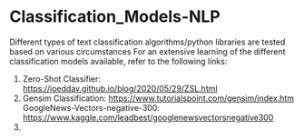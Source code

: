 # Classification_Models-NLP
Different types of text classification algorithms/python libraries are tested based on various circumstances
For an extensive learning of the different classification models available, refer to the following links:
1) Zero-Shot Classifier: https://joeddav.github.io/blog/2020/05/29/ZSL.html
2) Gensim Classification: https://www.tutorialspoint.com/gensim/index.htm
   GoogleNews-Vectors-negative-300: https://www.kaggle.com/leadbest/googlenewsvectorsnegative300
3)
